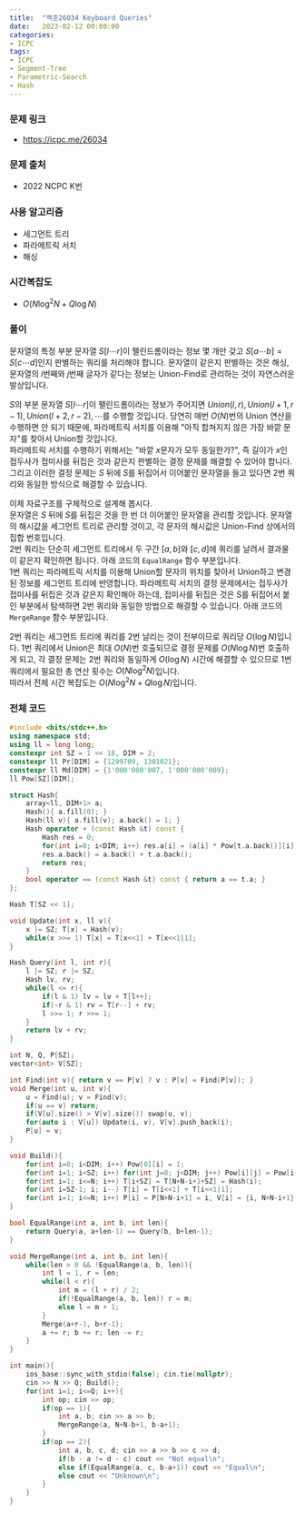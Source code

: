 ```yaml
---
title:  "백준26034 Keyboard Queries"
date:   2023-02-12 00:00:00
categories:
- ICPC
tags:
- ICPC
- Segment-Tree
- Parametric-Search
- Hash
---
```


### 문제 링크
* https://icpc.me/26034

### 문제 출처
* 2022 NCPC K번

### 사용 알고리즘
* 세그먼트 트리
* 파라메트릭 서치
* 해싱

### 시간복잡도
* $O(N \log^2 N + Q \log N)$

### 풀이
문자열의 특정 부분 문자열 $S[l\cdots r]$이 팰린드롬이라는 정보 몇 개만 갖고 $S[a\cdots b] = S[c\cdots d]$인지 판별하는 쿼리를 처리해야 합니다. 문자열이 같은지 판별하는 것은 해싱, 문자열의 $i$번째와 $j$번째 글자가 같다는 정보는 Union-Find로 관리하는 것이 자연스러운 발상입니다.

$S$의 부분 문자열 $S[l\cdots r]$이 팰린드롬이라는 정보가 주어지면 $Union(l,r), Union(l+1,r-1), Union(l+2,r-2), \cdots$를 수행할 것입니다. 당연히 매번 $O(N)$번의 Union 연산을 수행하면 안 되기 때문에, 파라메트릭 서치를 이용해 "아직 합쳐지지 않은 가장 바깥 문자"를 찾아서 Union할 것입니다.<br>
파라메트릭 서치를 수행하기 위해서는 "바깥 $x$문자가 모두 동일한가?", 즉 길이가 $x$인 접두사가 접미사를 뒤집은 것과 같은지 판별하는 결정 문제를 해결할 수 있어야 합니다. 그리고 이러한 결정 문제는 $S$ 뒤에 $S$를 뒤집어서 이어붙인 문자열을 들고 있다면 2번 쿼리와 동일한 방식으로 해결할 수 있습니다.

이제 자료구조를 구체적으로 설계해 봅시다.<br>
문자열은 $S$ 뒤에 $S$를 뒤집은 것을 한 번 더 이어붙인 문자열을 관리할 것입니다. 문자열의 해시값을 세그먼트 트리로 관리할 것이고, 각 문자의 해시값은 Union-Find 상에서의 집합 번호입니다.<br>
2번 쿼리는 단순히 세그먼트 트리에서 두 구간 $[a, b]$와 $[c, d]$에 쿼리를 날려서 결과물이 같은지 확인하면 됩니다. 아래 코드의 `EqualRange` 함수 부분입니다.<br>
1번 쿼리는 파라메트릭 서치를 이용해 Union할 문자의 위치를 찾아서 Union하고 변경된 정보를 세그먼트 트리에 반영합니다. 파라메트릭 서치의 결정 문제에서는 접두사가 접미사를 뒤집은 것과 같은지 확인해아 하는데, 접미사를 뒤집은 것은 S를 뒤집어서 붙인 부분에서 탐색하면 2번 쿼리와 동일한 방법으로 해결할 수 있습니다. 아래 코드의 `MergeRange` 함수 부분입니다.

2번 쿼리는 세그먼트 트리에 쿼리를 2번 날리는 것이 전부이므로 쿼리당 $O(\log N)$입니다. 1번 쿼리에서 Union은 최대 $O(N)$번 호출되므로 결정 문제를 $O(N \log N)$번 호출하게 되고, 각 결정 문제는 2번 쿼리와 동일하게 $O(\log N)$ 시간에 해결할 수 있으므로 1번 쿼리에서 필요한 총 연산 횟수는 $O(N \log^2 N)$입니다.<br>
따라서 전체 시간 복잡도는 $O(N \log^2 N + Q \log N)$입니다.

### 전체 코드
```cpp
#include <bits/stdc++.h>
using namespace std;
using ll = long long;
constexpr int SZ = 1 << 18, DIM = 2;
constexpr ll Pr[DIM] = {1299709, 1301021};
constexpr ll Md[DIM] = {1'000'000'007, 1'000'000'009};
ll Pow[SZ][DIM];

struct Hash{
    array<ll, DIM+1> a;
    Hash(){ a.fill(0); }
    Hash(ll v){ a.fill(v); a.back() = 1; }
    Hash operator + (const Hash &t) const {
        Hash res = 0;
        for(int i=0; i<DIM; i++) res.a[i] = (a[i] * Pow[t.a.back()][i] + t.a[i]) % Md[i];
        res.a.back() = a.back() + t.a.back();
        return res;
    }
    bool operator == (const Hash &t) const { return a == t.a; }
};

Hash T[SZ << 1];

void Update(int x, ll v){
    x |= SZ; T[x] = Hash(v);
    while(x >>= 1) T[x] = T[x<<1] + T[x<<1|1];
}

Hash Query(int l, int r){
    l |= SZ; r |= SZ;
    Hash lv, rv;
    while(l <= r){
        if(l & 1) lv = lv + T[l++];
        if(~r & 1) rv = T[r--] + rv;
        l >>= 1; r >>= 1;
    }
    return lv + rv;
}

int N, Q, P[SZ];
vector<int> V[SZ];

int Find(int v){ return v == P[v] ? v : P[v] = Find(P[v]); }
void Merge(int u, int v){
    u = Find(u); v = Find(v);
    if(u == v) return;
    if(V[u].size() > V[v].size()) swap(u, v);
    for(auto i : V[u]) Update(i, v), V[v].push_back(i);
    P[u] = v;
}

void Build(){
    for(int i=0; i<DIM; i++) Pow[0][i] = 1;
    for(int i=1; i<SZ; i++) for(int j=0; j<DIM; j++) Pow[i][j] = Pow[i-1][j] * Pr[j] % Md[j];
    for(int i=1; i<=N; i++) T[i+SZ] = T[N+N-i+1+SZ] = Hash(i);
    for(int i=SZ-1; i; i--) T[i] = T[i<<1] + T[i<<1|1];
    for(int i=1; i<=N; i++) P[i] = P[N+N-i+1] = i, V[i] = {i, N+N-i+1};
}

bool EqualRange(int a, int b, int len){
    return Query(a, a+len-1) == Query(b, b+len-1);
}

void MergeRange(int a, int b, int len){
    while(len > 0 && !EqualRange(a, b, len)){
        int l = 1, r = len;
        while(l < r){
            int m = (l + r) / 2;
            if(!EqualRange(a, b, len)) r = m;
            else l = m + 1;
        }
        Merge(a+r-1, b+r-1);
        a += r; b += r; len -= r;
    }
}

int main(){
    ios_base::sync_with_stdio(false); cin.tie(nullptr);
    cin >> N >> Q; Build();
    for(int i=1; i<=Q; i++){
        int op; cin >> op;
        if(op == 1){
            int a, b; cin >> a >> b;
            MergeRange(a, N+N-b+1, b-a+1);
        }
        if(op == 2){
            int a, b, c, d; cin >> a >> b >> c >> d;
            if(b - a != d - c) cout << "Not equal\n";
            else if(EqualRange(a, c, b-a+1)) cout << "Equal\n";
            else cout << "Unknown\n";
        }
    }
}
```
